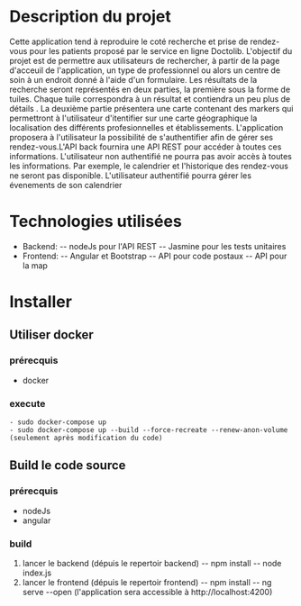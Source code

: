 # Description du projet
Cette application tend à reproduire le coté recherche et prise de rendez-vous pour les patients proposé par le service en ligne Doctolib. L'objectif du projet est de permettre aux utilisateurs de rechercher, à partir de la page d'acceuil de l'application, un type de professionnel ou alors un centre de soin à un endroit donné à l'aide d'un formulaire. 
Les résultats de la recherche seront représentés en deux parties, la première sous la forme de tuiles. Chaque tuile correspondra à un résultat et contiendra un peu plus de détails .
La deuxième partie présentera une carte contenant des markers qui permettront à l'utilisateur d'itentifier sur une carte géographique la localisation des différents profesionnelles et établissements.
L'application proposera à l'utilisateur la possibilité de s'authentifier afin de gérer ses rendez-vous.L'API back fournira une API REST pour accéder à toutes ces informations. L'utilisateur non authentifié ne pourra pas avoir accès à toutes les informations. Par exemple, le calendrier et l'historique des rendez-vous ne seront pas disponible. L'utilisateur authentifié pourra gérer les évenements de son calendrier
# Technologies utilisées
- Backend:
-- nodeJs pour l'API REST
-- Jasmine pour les tests unitaires
- Frontend: 
-- Angular et Bootstrap
-- API pour code postaux
-- API pour la map

# Installer
## Utiliser docker
### prérecquis
- docker
### execute
    - sudo docker-compose up 
    - sudo docker-compose up --build --force-recreate --renew-anon-volume (seulement après modification du code)
## Build le code source
### prérecquis
- nodeJs
- angular
### build
1. lancer le backend (dépuis le repertoir backend)
-- npm install
-- node index.js
2. lancer le frontend (dépuis le repertoir frontend)
-- npm install
-- ng serve --open (l'application sera accessible à http://localhost:4200)
